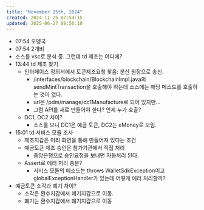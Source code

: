 ```yaml
---
title: "November 25th, 2024"
created: 2024-11-25 07:54:15
updated: 2025-06-27 08:50:10
---
```

  * 07:54 오뎅국
  * 07:54 2개비
  * 소스를 vsc로 분석 중. 그런데 td 제조는 어디에?
  * 13:44 td 제조 찾기
    * 인터페이스 정의서에서 토큰제조요청 찾음: 분산 원장으로 송신.
      * /interfaces/blockchain/BlockchainImpl.java의 sendMintTransaction을  호출해야 하는데 소스에는 해당 메소드를 호출하는 것이 없다.
      * url은 /pdm/manage/dc1Manufacture로 되어 있지만...
      * 그럼 API를 새로 만들어야 한다? 언제 누가 호출?
    * DC1, DC2 차이?
      * 소스를 보니 DC1은 예금 토큰, DC2는 eMoney로 보임.
  * 15:01 td 서비스 모듈 조사
    * 제조지갑은 미리 화면을 통해 만들어져 있다는 조건
    * 예금토큰 제조 승인은 참가기관에서 직접 처리
      * 중앙은행으로 승인요청을 보내면 자동처리 된다.
    * Assert로 에러 처리 충분?
      * 서비스 모듈의 메소드는 throws WalletSdkException이고 globalExceptionHandler가 있는데 어떻게 에러 처리할까?
  * 예금토큰 소각과 폐기 차이?
    * 소각은 환수지갑에서 폐기지갑으로 이동.
    * 폐기는 환수지갑에서 폐기지갑으로 이동